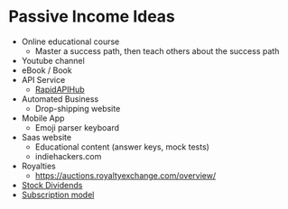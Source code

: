 # Passive Income Ideas

* Online educational course
    * Master a success path, then teach others about the success path
* Youtube channel
* eBook / Book
* API Service
    * [RapidAPIHub](https://rapidapi.com)
* Automated Business
    * Drop-shipping website
* Mobile App
    * Emoji parser keyboard
* Saas website
    * Educational content (answer keys, mock tests)
    * indiehackers.com
* Royalties
    * https://auctions.royaltyexchange.com/overview/
* [Stock Dividends](rdc2)
* [Subscription model](qs3k)

